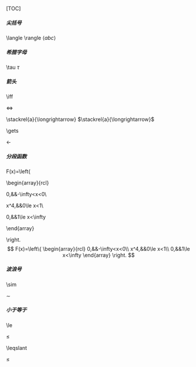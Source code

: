[TOC]

##### 尖括号
\langle \rangle 
$\langle abc \rangle$
##### 希腊字母
\tau 
$\tau$

##### 箭头

\iff

$\iff$

\stackrel{a}{\longrightarrow}
$\stackrel{a}{\longrightarrow}$

\gets

$\gets$

##### 分段函数

F(x)=\left\{

\begin{array}{rcl}

0,&&-\infty<x<0\\

x^4,&&0\le x<1\\

0,&&1\le x<\infty

\end{array}

\right.
$$
F(x)=\left\{
\begin{array}{rcl}
0,&&-\infty<x<0\\
x^4,&&0\le x<1\\
0,&&1\le x<\infty
\end{array}
\right.
$$

##### 波浪号

\sim

$\sim$

##### 小于等于

\le

$\le$

\leqslant

$\leqslant$

